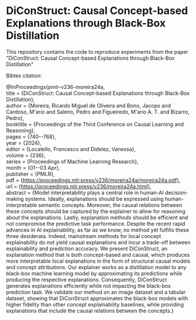 # DiConStruct: Causal Concept-based Explanations through Black-Box Distillation

This repository contains the code to reproduce experiments from the paper "DiConStruct: Causal Concept-based Explanations through Black-Box Distillation"


Bibtex citation:

@InProceedings{pmlr-v236-moreira24a, \
    title = 	 {DiConStruct: Causal Concept-based Explanations through Black-Box Distillation}, \
    author =       {Moreira, Ricardo Miguel de Oliveira and Bono, Jacopo and Cardoso, M\'ario and Saleiro, Pedro and Figueiredo, M\'ario A. T. and Bizarro, Pedro}, \
    booktitle = 	 {Proceedings of the Third Conference on Causal Learning and Reasoning}, \
    pages = 	 {740--768}, \
    year = 	 {2024}, \
    editor = 	 {Locatello, Francesco and Didelez, Vanessa}, \
    volume = 	 {236},\
    series = 	 {Proceedings of Machine Learning Research}, \
    month = 	 {01--03 Apr}, \
    publisher =    {PMLR}, \
    pdf = 	 {https://proceedings.mlr.press/v236/moreira24a/moreira24a.pdf}, \
    url = 	 {https://proceedings.mlr.press/v236/moreira24a.html}, \
    abstract = 	 {Model interpretability plays a central role in human-AI decision-making systems. Ideally, explanations should be expressed using human-interpretable semantic concepts. Moreover, the causal relations between these concepts should be captured by the explainer to allow for reasoning about the explanations. Lastly, explanation methods should be efficient and not compromise the predictive task performance. Despite the recent rapid advances in AI explainability, as far as we know, no method yet fulfills these three desiderata. Indeed, mainstream methods for local concept explainability do not yield causal explanations and incur a trade-off between explainability and prediction accuracy. We present DiConStruct, an explanation method that is both concept-based and causal, which produces more interpretable local explanations in the form of structural causal models and concept attributions. Our explainer works as a distillation model to any black-box machine learning model by approximating its predictions while producing the respective explanations. Consequently, DiConStruct generates explanations efficiently while not impacting the black-box prediction task. We validate our method on an image dataset and a tabular dataset, showing that DiConStruct approximates the black-box models with higher fidelity than other concept explainability baselines, while providing explanations that include the causal relations between the concepts.}

